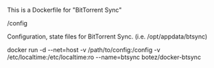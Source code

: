 This is a Dockerfile for "BitTorrent Sync" 

/config

Configuration, state files for BitTorrent Sync. (i.e. /opt/appdata/btsync)

docker run -d --net=host -v /path/to/config:/config  -v /etc/localtime:/etc/localtime:ro --name=btsync botez/docker-btsync
